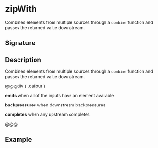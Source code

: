 # zipWith

Combines elements from multiple sources through a `combine` function and passes the
returned value downstream.

## Signature

## Description

Combines elements from multiple sources through a `combine` function and passes the
returned value downstream.


@@@div { .callout }

**emits** when all of the inputs have an element available

**backpressures** when downstream backpressures

**completes** when any upstream completes

@@@

## Example

